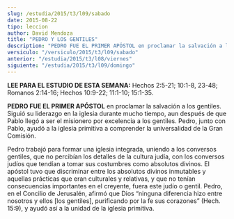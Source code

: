```yaml
---
slug: /estudia/2015/t3/l09/sabado
date: 2015-08-22
tipo: leccion
author: David Mendoza
title: "PEDRO Y LOS GENTILES"
description: "PEDRO FUE EL PRIMER APÓSTOL en proclamar la salvación a los gentiles. Siguió su liderazgo en la iglesia durante mucho tiempo, aun después de que Pablo llegó a ser el misionero por excelencia a los gentiles. Pedro, junto con Pablo, ayudó a la iglesia primitiva a comprender la universalidad de la Gran Comisión."
versiculo: "/versiculo/2015/t3/l09/sabado"
anterior: "/estudia/2015/t3/l08/viernes"
siguiente: "/estudia/2015/t3/l09/domingo"
---
```


**LEE PARA EL ESTUDIO DE ESTA SEMANA:** Hechos 2:5-21; 10:1-8, 23-48; Romanos 2:14-16; Hechos 10:9-22; 11:1-10; 15:1-35.

**PEDRO FUE EL PRIMER APÓSTOL** en proclamar la salvación a los gentiles. Siguió su liderazgo en la iglesia durante mucho tiempo, aun después de que Pablo llegó a ser el misionero por excelencia a los gentiles. Pedro, junto con Pablo, ayudó a la iglesia primitiva a comprender la universalidad de la Gran Comisión.

Pedro trabajó para formar una iglesia integrada, uniendo a los conversos gentiles, que no percibían los detalles de la cultura judía, con los conversos judíos que tendían a tomar sus costumbres como absolutos divinos. El apóstol tuvo que discriminar entre los absolutos divinos inmutables y aquellas prácticas que eran culturales y relativas, y que no tenían consecuencias importantes en el creyente, fuera este judío o gentil. Pedro, en el Concilio de Jerusalén, afirmó que Dios “ninguna diferencia hizo entre nosotros y ellos [los gentiles], purificando por la fe sus corazones” (Hech. 15:9), y ayudó así a la unidad de la iglesia primitiva.
